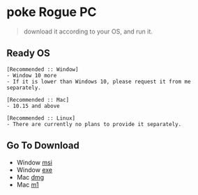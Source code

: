 # poke Rogue PC

> download it according to your OS, and run it.

## Ready OS

```
[Recommended :: Window]
- Window 10 more
- If it is lower than Windows 10, please request it from me separately.

[Recommended :: Mac]
- 10.15 and above

[Recommended :: Linux]
- There are currently no plans to provide it separately.
```

## Go To Download

- Window [msi](https://github.com/wonkyungup/pokeRoguePc/releases/download/v0.0.1/pokeRogue-pc_0.0.1_x64_en-US.msi)
- Window [exe](https://github.com/wonkyungup/pokeRoguePc/releases/download/v0.0.1/pokeRogue-pc_0.0.1_x64-setup.exe)
- Mac [dmg](https://github.com/wonkyungup/pokeRoguePc/releases/download/v0.0.1/pokeRogue-pc_0.0.1_x64.dmg)
- Mac [m1](https://github.com/wonkyungup/pokeRoguePc/releases/download/v0.0.1/pokeRogue-pc_0.0.1_aarch64.dmg)
